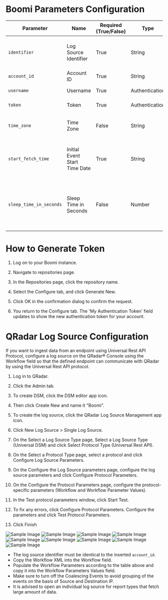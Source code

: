 # Boomi Parameters Configuration
| Parameter                        | Name                                    | Required (True/False) | Type            | Description                                                                                           | Default Value |
|----------------------------------|-----------------------------------------|-----------------------|-----------------|-------------------------------------------------------------------------------------------------------|---------------|
| `identifier`                     | Log Source Identifier                   | True                  | String          | The log source identifier to post the events to.                                                     |               |
| `account_id`                       | Account ID                               | True                  | String          | Boomi account ID.                                                                                  |  |
| `username`                      | Username                        | True                  | Authentication  | Boomi user name. |               |
| `token`                  | Token                              | True                  | Authentication  | Boomi token. |               |
| `time_zone`                      | Time Zone                               | False                 | String          | The timezone used in Boomi.                                                                      | `UTC`         |
| `start_fetch_time`                | Initial Event Start Time Date                         | True                 | String          | The date time from which events will be initially retrieved.               |        |
| `sleep_time_in_seconds`                | Sleep Time in Seconds | False                 | Number          | The downtime for the connector after it is in sync with the server (Min: 0).                          | `20` |


# How to Generate Token
1. Log on to your Boomi instance.

2. Navigate to repositories page.

3. In the Repositories page, click the repository name.

4. Select the Configure tab, and click Generate New.

5. Click OK in the confirmation dialog to confirm the request.

6. You return to the Configure tab. The 'My Authentication Token' field updates to show the new authentication token for your account.


# QRadar Log Source Configuration
If you want to ingest data from an endpoint using Universal Rest API Protocol, configure a log source on the QRadar® Console using the Workflow field so that the defined endpoint can communicate with QRadar by using the Universal Rest API protocol.

1. Log in to QRadar.

2. Click the Admin tab.

3. To create DSM, click the DSM editor app icon.

4. Then click Create New and name it "Boomi".

4. To create the log source, click the QRadar Log Source Management app icon.

5. Click New Log Source > Single Log Source.

6. On the Select a Log Source Type page, Select a Log Source Type (Universal DSM) and click Select Protocol Type (Universal Rest API).

7. On the Select a Protocol Type page, select a protocol and click Configure Log Source Parameters.

8. On the Configure the Log Source parameters page, configure the log source parameters and click Configure Protocol Parameters.

9. On the Configure the Protocol Parameters page, configure the protocol-specific parameters (Workflow and Workflow Parameter Values).

10. In the Test protocol parameters window, click Start Test.

10. To fix any errors, click Configure Protocol Parameters. Configure the parameters and click Test Protocol Parameters.

11. Click Finish

![Sample Image](q1.png)
![Sample Image](q2.png)
![Sample Image](q3.png)
![Sample Image](q4.png)
![Sample Image](q5.png)
![Sample Image](q6.png)
![Sample Image](q7.png)
![Sample Image](q8.png)
![Sample Image](q9.png)


- The log source identifier must be identical to the inserted `account_id`.
- Copy the Workflow XML into the Workflow field.
- Populate the Workflow Parameters according to the table above and copy it into the Workflow Parameters Values field.
- Make sure to turn off the Coalescing Events to avoid grouping of the events on the basis of Source and Destination IP.
- It is advised to open an individual log source for report types that fetch large amount of data.
